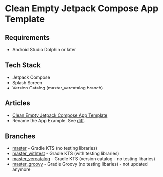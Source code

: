 # Clean Empty Jetpack Compose App Template

## Requirements
- Android Studio Dolphin or later

## Tech Stack
- Jetpack Compose
- Splash Screen
- Version Catalog (master_vercatalog branch)

## Articles
- [Clean Empty Jetpack Compose App Template](https://vtsen.hashnode.dev/clean-empty-jetpack-compose-app-template)
- Rename the App Example. See [diff](https://github.com/vinchamp77/Demo_CleanEmptyCompose/commit/4f86b00ebfa04a91e830f312cfd6c442d23e885a).

## Branches
- [master](https://github.com/vinchamp77/Demo_CleanEmptyCompose) - Gradle KTS (no testing libraries)
- [master_withtest](https://github.com/vinchamp77/Demo_CleanEmptyCompose/tree/master_notest) - Gradle KTS (with testing libraries)
- [master_vercatalog](https://github.com/vinchamp77/Demo_CleanEmptyCompose/tree/master_vercatalog) - Gradle KTS (version catalog - no testing libaries) 
- [master_groovy](https://github.com/vinchamp77/Demo_CleanEmptyCompose/tree/master_groovy) - Gradle Groovy (no testing libaries) - not updated anymore
